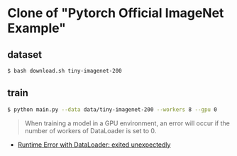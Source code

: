 # Clone of "Pytorch Official ImageNet Example"

## dataset

```sh
$ bash download.sh tiny-imagenet-200
```

## train

```sh
$ python main.py --data data/tiny-imagenet-200 --workers 8 --gpu 0
```

> When training a model in a GPU environment, an error will occur if the number of workers of DataLoader is set to 0.

- [Runtime Error with DataLoader: exited unexpectedly](https://github.com/pytorch/pytorch/issues/5301)